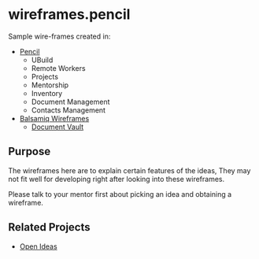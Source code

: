 # wireframes.pencil
Sample wire-frames created in:
- [Pencil](https://pencil.evolus.vn/)
  - UBuild
  - Remote Workers
  - Projects
  - Mentorship
  - Inventory
  - Document Management
  - Contacts Management
- [Balsamiq Wireframes](https://balsamiq.com/)
  - [Document Vault](balsamiq/document-vault/readme.md)

## Purpose
The wireframes here are to explain certain features of the ideas,
They may not fit well for developing right after looking into these wireframes.

Please talk to your mentor first about picking an idea and obtaining a wireframe.

## Related Projects
- [Open Ideas](https://github.com/anytizer/open-ideas)
